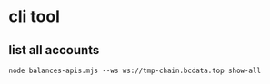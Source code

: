 # cli tool

## list all accounts

```shell
node balances-apis.mjs --ws ws://tmp-chain.bcdata.top show-all
```

